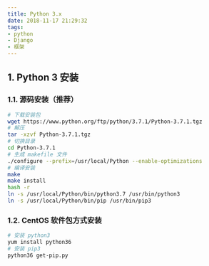 ```yaml
---
title: Python 3.x
date: 2018-11-17 21:29:32
tags: 
- python
- Django
- 框架
---
```


## 1. Python 3 安装


<!-- more -->

### 1.1. 源码安装（推荐）

```sh
# 下载安装包
wget https://www.python.org/ftp/python/3.7.1/Python-3.7.1.tgz
# 解压
tar -xzvf Python-3.7.1.tgz
# 切换目录
cd Python-3.7.1
# 生成 makefile 文件
./configure --prefix=/usr/local/Python --enable-optimizations
# 编译安装
make
make install
hash -r
ln -s /usr/local/Python/bin/python3.7 /usr/bin/python3
ln -s /usr/local/Python/bin/pip /usr/bin/pip3
```

### 1.2. CentOS 软件包方式安装

```sh
# 安装 python3
yum install python36
# 安装 pip3
python36 get-pip.py
```